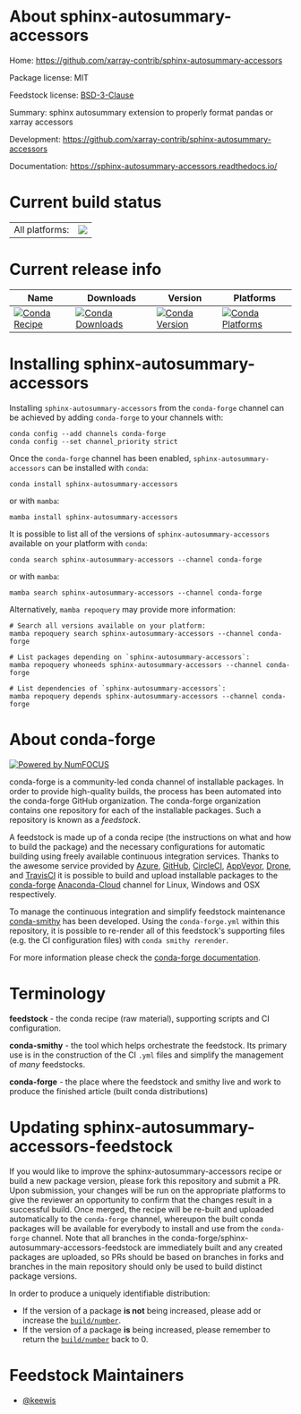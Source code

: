 About sphinx-autosummary-accessors
==================================

Home: https://github.com/xarray-contrib/sphinx-autosummary-accessors

Package license: MIT

Feedstock license: [BSD-3-Clause](https://github.com/conda-forge/sphinx-autosummary-accessors-feedstock/blob/main/LICENSE.txt)

Summary: sphinx autosummary extension to properly format pandas or xarray accessors

Development: https://github.com/xarray-contrib/sphinx-autosummary-accessors

Documentation: https://sphinx-autosummary-accessors.readthedocs.io/

Current build status
====================


<table><tr><td>All platforms:</td>
    <td>
      <a href="https://dev.azure.com/conda-forge/feedstock-builds/_build/latest?definitionId=10453&branchName=main">
        <img src="https://dev.azure.com/conda-forge/feedstock-builds/_apis/build/status/sphinx-autosummary-accessors-feedstock?branchName=main">
      </a>
    </td>
  </tr>
</table>

Current release info
====================

| Name | Downloads | Version | Platforms |
| --- | --- | --- | --- |
| [![Conda Recipe](https://img.shields.io/badge/recipe-sphinx--autosummary--accessors-green.svg)](https://anaconda.org/conda-forge/sphinx-autosummary-accessors) | [![Conda Downloads](https://img.shields.io/conda/dn/conda-forge/sphinx-autosummary-accessors.svg)](https://anaconda.org/conda-forge/sphinx-autosummary-accessors) | [![Conda Version](https://img.shields.io/conda/vn/conda-forge/sphinx-autosummary-accessors.svg)](https://anaconda.org/conda-forge/sphinx-autosummary-accessors) | [![Conda Platforms](https://img.shields.io/conda/pn/conda-forge/sphinx-autosummary-accessors.svg)](https://anaconda.org/conda-forge/sphinx-autosummary-accessors) |

Installing sphinx-autosummary-accessors
=======================================

Installing `sphinx-autosummary-accessors` from the `conda-forge` channel can be achieved by adding `conda-forge` to your channels with:

```
conda config --add channels conda-forge
conda config --set channel_priority strict
```

Once the `conda-forge` channel has been enabled, `sphinx-autosummary-accessors` can be installed with `conda`:

```
conda install sphinx-autosummary-accessors
```

or with `mamba`:

```
mamba install sphinx-autosummary-accessors
```

It is possible to list all of the versions of `sphinx-autosummary-accessors` available on your platform with `conda`:

```
conda search sphinx-autosummary-accessors --channel conda-forge
```

or with `mamba`:

```
mamba search sphinx-autosummary-accessors --channel conda-forge
```

Alternatively, `mamba repoquery` may provide more information:

```
# Search all versions available on your platform:
mamba repoquery search sphinx-autosummary-accessors --channel conda-forge

# List packages depending on `sphinx-autosummary-accessors`:
mamba repoquery whoneeds sphinx-autosummary-accessors --channel conda-forge

# List dependencies of `sphinx-autosummary-accessors`:
mamba repoquery depends sphinx-autosummary-accessors --channel conda-forge
```


About conda-forge
=================

[![Powered by
NumFOCUS](https://img.shields.io/badge/powered%20by-NumFOCUS-orange.svg?style=flat&colorA=E1523D&colorB=007D8A)](https://numfocus.org)

conda-forge is a community-led conda channel of installable packages.
In order to provide high-quality builds, the process has been automated into the
conda-forge GitHub organization. The conda-forge organization contains one repository
for each of the installable packages. Such a repository is known as a *feedstock*.

A feedstock is made up of a conda recipe (the instructions on what and how to build
the package) and the necessary configurations for automatic building using freely
available continuous integration services. Thanks to the awesome service provided by
[Azure](https://azure.microsoft.com/en-us/services/devops/), [GitHub](https://github.com/),
[CircleCI](https://circleci.com/), [AppVeyor](https://www.appveyor.com/),
[Drone](https://cloud.drone.io/welcome), and [TravisCI](https://travis-ci.com/)
it is possible to build and upload installable packages to the
[conda-forge](https://anaconda.org/conda-forge) [Anaconda-Cloud](https://anaconda.org/)
channel for Linux, Windows and OSX respectively.

To manage the continuous integration and simplify feedstock maintenance
[conda-smithy](https://github.com/conda-forge/conda-smithy) has been developed.
Using the ``conda-forge.yml`` within this repository, it is possible to re-render all of
this feedstock's supporting files (e.g. the CI configuration files) with ``conda smithy rerender``.

For more information please check the [conda-forge documentation](https://conda-forge.org/docs/).

Terminology
===========

**feedstock** - the conda recipe (raw material), supporting scripts and CI configuration.

**conda-smithy** - the tool which helps orchestrate the feedstock.
                   Its primary use is in the construction of the CI ``.yml`` files
                   and simplify the management of *many* feedstocks.

**conda-forge** - the place where the feedstock and smithy live and work to
                  produce the finished article (built conda distributions)


Updating sphinx-autosummary-accessors-feedstock
===============================================

If you would like to improve the sphinx-autosummary-accessors recipe or build a new
package version, please fork this repository and submit a PR. Upon submission,
your changes will be run on the appropriate platforms to give the reviewer an
opportunity to confirm that the changes result in a successful build. Once
merged, the recipe will be re-built and uploaded automatically to the
`conda-forge` channel, whereupon the built conda packages will be available for
everybody to install and use from the `conda-forge` channel.
Note that all branches in the conda-forge/sphinx-autosummary-accessors-feedstock are
immediately built and any created packages are uploaded, so PRs should be based
on branches in forks and branches in the main repository should only be used to
build distinct package versions.

In order to produce a uniquely identifiable distribution:
 * If the version of a package **is not** being increased, please add or increase
   the [``build/number``](https://docs.conda.io/projects/conda-build/en/latest/resources/define-metadata.html#build-number-and-string).
 * If the version of a package **is** being increased, please remember to return
   the [``build/number``](https://docs.conda.io/projects/conda-build/en/latest/resources/define-metadata.html#build-number-and-string)
   back to 0.

Feedstock Maintainers
=====================

* [@keewis](https://github.com/keewis/)

